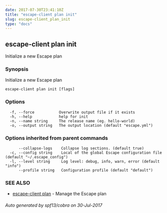 ```yaml
---
date: 2017-07-30T23:41:10Z
title: "escape-client plan init"
slug: escape-client_plan_init
type: "docs"
---
```

## escape-client plan init

Initialize a new Escape plan

### Synopsis


Initialize a new Escape plan

```
escape-client plan init [flags]
```

### Options

```
  -f, --force           Overwrite output file if it exists
  -h, --help            help for init
  -n, --name string     The release name (eg. hello-world)
  -o, --output string   The output location (default "escape.yml")
```

### Options inherited from parent commands

```
      --collapse-logs    Collapse log sections. (default true)
  -c, --config string    Local of the global Escape configuration file (default "~/.escape_config")
  -l, --level string     Log level: debug, info, warn, error (default "info")
      --profile string   Configuration profile (default "default")
```

### SEE ALSO
* [escape-client plan](../escape-client_plan/)	 - Manage the Escape plan

###### Auto generated by spf13/cobra on 30-Jul-2017
